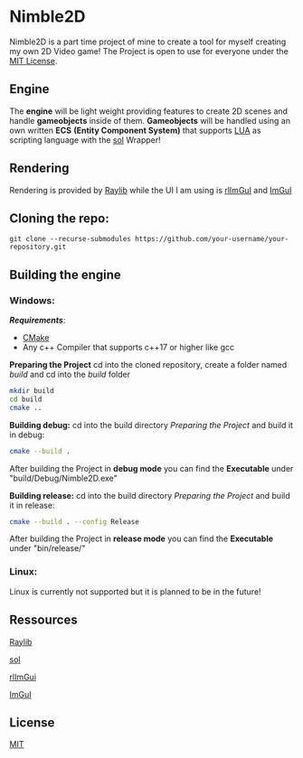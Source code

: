 # Nimble2D
Nimble2D is a part time project of mine to create a tool for myself creating my own 2D Video game!
The Project is open to use for everyone under the [MIT License](https://mit-license.org/).

## Engine
The **engine** will be light weight providing features to create 2D scenes and handle **gameobjects** inside of them.
**Gameobjects** will be handled using an own written **ECS** **(Entity Component System)** that supports [LUA](https://www.lua.org/) as scripting language with the [sol](https://github.com/ThePhD/sol2) Wrapper!

## Rendering
Rendering is provided by [Raylib](https://www.raylib.com/) while the UI I am using is [rlImGuI](https://github.com/raylib-extras/rlImGui) and [ImGuI](https://github.com/ocornut/imgui)

## Cloning the repo:
```
git clone --recurse-submodules https://github.com/your-username/your-repository.git
```

## Building the engine
### Windows:
***Requirements***:
- [CMake](https://cmake.org/)
- Any c++ Compiler that supports c++17 or higher like gcc

**Preparing the Project**
cd into the cloned repository, create a folder named *build* and cd into the *build* folder
```sh
mkdir build
cd build
cmake ..
```

**Building debug:**
cd into the build directory *Preparing the Project* and build it in debug:
```sh
cmake --build .
```
After building the Project in **debug mode** you can find the **Executable** under "build/Debug/Nimble2D.exe"

**Building release:**
cd into the build directory *Preparing the Project* and build it in release:
```sh
cmake --build . --config Release
```
After building the Project in **release mode** you can find the **Executable** under "bin/release/"

### Linux:
Linux is currently not supported but it is planned to be in the future!

## Ressources
[Raylib](https://www.raylib.com/)

[sol](https://github.com/ThePhD/sol2)

[rlImGui](https://github.com/raylib-extras/rlImGui)

[ImGuI](https://github.com/ocornut/imgui)

## License
[MIT](https://mit-license.org/)
